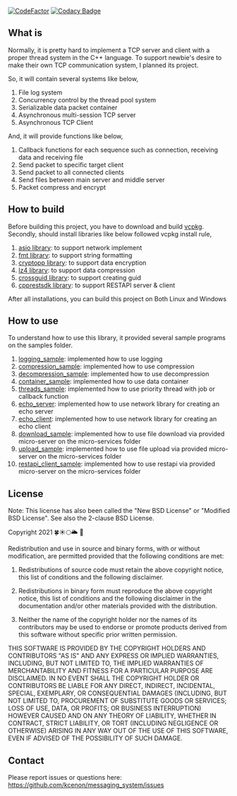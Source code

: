 [![CodeFactor](https://www.codefactor.io/repository/github/kcenon/messaging_system/badge)](https://www.codefactor.io/repository/github/kcenon/messaging_system)
[![Codacy Badge](https://app.codacy.com/project/badge/Grade/cacfad55304e44c3af21d3a6b5bcb4dd)](https://www.codacy.com/gh/kcenon/messaging_system/dashboard?utm_source=github.com&amp;utm_medium=referral&amp;utm_content=kcenon/messaging_system&amp;utm_campaign=Badge_Grade)

## What is

Normally, it is pretty hard to implement a TCP server and client with a proper thread system in the C++ language. To support newbie's desire to make their own TCP communication system, I planned its project.

So, it will contain several systems like below,

1. File log system
2. Concurrency control by the thread pool system
3. Serializable data packet container
4. Asynchronous multi-session TCP server
5. Asynchronous TCP Client

And, it will provide functions like below,

1. Callback functions for each sequence such as connection, receiving data and receiving file
2. Send packet to specific target client
3. Send packet to all connected clients
4. Send files between main server and middle server
5. Packet compress and encrypt

## How to build

Before building this project, you have to download and build [vcpkg](https://github.com/Microsoft/vcpkg).
Secondly, should install libraries like below followed vcpkg install rule,

1. [asio library](https://github.com/chriskohlhoff/asio/): to support network implement
2. [fmt library](https://github.com/fmtlib/fmt): to support string formatting
3. [cryptopp library](https://www.cryptopp.com/): to support data encryption
4. [lz4 library](https://github.com/lz4/lz4): to support data compression
5. [crossguid library](https://github.com/graeme-hill/crossguid): to support creating guid
6. [cpprestsdk library](https://github.com/microsoft/cpprestsdk): to support RESTAPI server & client

After all installations, you can build this project on Both Linux and Windows

## How to use

To understand how to use this library, it provided several sample programs on the samples folder.

1. [logging_sample](https://github.com/kcenon/samples/tree/main/logging_sample): implemented how to use logging
2. [compression_sample](https://github.com/kcenon/samples/tree/main/compression_sample): implemented how to use compression
3. [decompression_sample](https://github.com/kcenon/samples/tree/main/decompression_sample): implemented how to use decompression
4. [container_sample](https://github.com/kcenon/samples/tree/main/container_sample): implemented how to use data container
5. [threads_sample](https://github.com/kcenon/samples/tree/main/threads_sample): implemented how to use priority thread with job or callback function
6. [echo_server](https://github.com/kcenon/samples/tree/main/echo_server): implemented how to use network library for creating an echo server
7. [echo_client](https://github.com/kcenon/samples/tree/main/echo_client): implemented how to use network library for creating an echo client
8. [download_sample](https://github.com/kcenon/file_manager/tree/main/download_sample): implemented how to use file download via provided micro-server on the micro-services folder
9. [upload_sample](https://github.com/kcenon/file_manager/tree/main/upload_sample): implemented how to use file upload via provided micro-server on the micro-services folder
10. [restapi_client_sample](https://github.com/kcenon/file_manager/tree/main/restapi_client_sample): implemented how to use restapi via provided micro-server on the micro-services folder

## License

Note: This license has also been called the "New BSD License" or "Modified BSD License". See also the 2-clause BSD License.

Copyright 2021 🍀☀🌕🌥 🌊

Redistribution and use in source and binary forms, with or without modification, are permitted provided that the following conditions are met:

1. Redistributions of source code must retain the above copyright notice, this list of conditions and the following disclaimer.

2. Redistributions in binary form must reproduce the above copyright notice, this list of conditions and the following disclaimer in the documentation and/or other materials provided with the distribution.

3. Neither the name of the copyright holder nor the names of its contributors may be used to endorse or promote products derived from this software without specific prior written permission.

THIS SOFTWARE IS PROVIDED BY THE COPYRIGHT HOLDERS AND CONTRIBUTORS "AS IS" AND ANY EXPRESS OR IMPLIED WARRANTIES, INCLUDING, BUT NOT LIMITED TO, THE IMPLIED WARRANTIES OF MERCHANTABILITY AND FITNESS FOR A PARTICULAR PURPOSE ARE DISCLAIMED. IN NO EVENT SHALL THE COPYRIGHT HOLDER OR CONTRIBUTORS BE LIABLE FOR ANY DIRECT, INDIRECT, INCIDENTAL, SPECIAL, EXEMPLARY, OR CONSEQUENTIAL DAMAGES (INCLUDING, BUT NOT LIMITED TO, PROCUREMENT OF SUBSTITUTE GOODS OR SERVICES; LOSS OF USE, DATA, OR PROFITS; OR BUSINESS INTERRUPTION) HOWEVER CAUSED AND ON ANY THEORY OF LIABILITY, WHETHER IN CONTRACT, STRICT LIABILITY, OR TORT (INCLUDING NEGLIGENCE OR OTHERWISE) ARISING IN ANY WAY OUT OF THE USE OF THIS SOFTWARE, EVEN IF ADVISED OF THE POSSIBILITY OF SUCH DAMAGE.

## Contact

Please report issues or questions here: https://github.com/kcenon/messaging_system/issues
